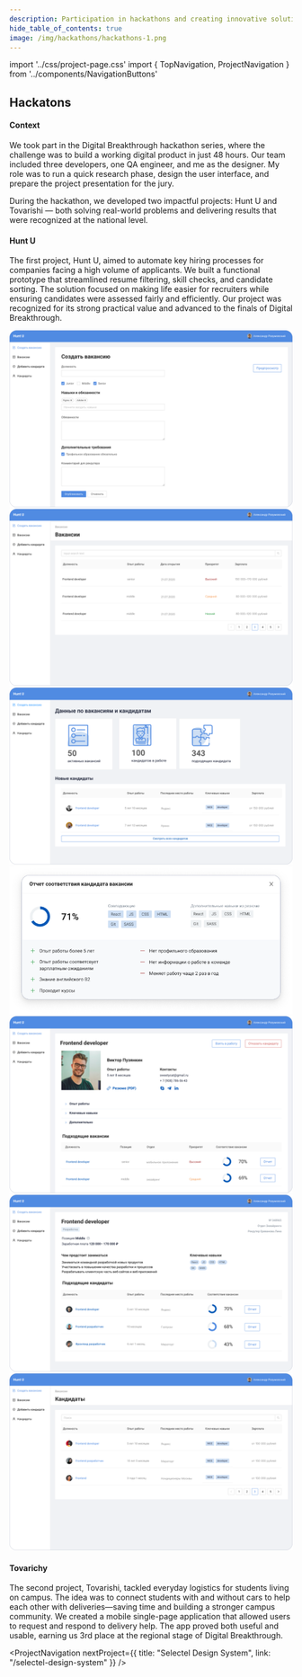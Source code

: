 ```yaml
---
description: Participation in hackathons and creating innovative solutions under time constraints
hide_table_of_contents: true
image: /img/hackathons/hackathons-1.png
---
```


import '../css/project-page.css'
import { TopNavigation, ProjectNavigation } from '../components/NavigationButtons'

<article className="container">

<TopNavigation />

<div className="section-margin">

# Hackatons

</div>

<section className="section-margin">

#### Context

We took part in the Digital Breakthrough hackathon series, where the challenge was to build a working digital product in just 48 hours. 
Our team included three developers, one QA engineer, and me as the designer. My role was to run a quick research phase, design the user interface, and prepare the project presentation for the jury. 

During the hackathon, we developed two impactful projects: Hunt U and Tovarishi — both solving real-world problems and delivering results that were recognized at the national level.
</section>

<section className="section-margin">

#### Hunt U
  The first project, Hunt U, aimed to automate key hiring processes for companies facing a high volume of applicants. We built a functional prototype that streamlined resume filtering, skill checks, and candidate sorting. The solution focused on making life easier for recruiters while ensuring candidates were assessed fairly and efficiently. Our project was recognized for its strong practical value and advanced to the finals of Digital Breakthrough.
  
<div className="columns">
  <div>
    <img src="/img/hackathons/hackathons-2.png" alt="Project Presentation" className="image"/>
    <img src="/img/hackathons/hackathons-4.png" alt="Solution Overview" className="image"/>
    <img src="/img/hackathons/hackathons-8.png" alt="Results" className="image"/>
    <img src="/img/hackathons/hackathons-5.png" alt="Interface Design" className="image"/>
  </div>
  <div>
    <img src="/img/hackathons/hackathons-3.jpg" alt="Team Working" className="image"/>
    <img src="/img/hackathons/hackathons-6.png" alt="User Flow" className="image"/>
    <img src="/img/hackathons/hackathons-7.png" alt="Feature Demonstration" className="image"/> 
  </div>
</div>
  
</section>

<section className="section-margin">

#### Tovarichy

The second project, Tovarishi, tackled everyday logistics for students living on campus. The idea was to connect students with and without cars to help each other with deliveries—saving time and building a stronger campus community. We created a mobile single-page application that allowed users to request and respond to delivery help. The app proved both useful and usable, earning us 3rd place at the regional stage of Digital Breakthrough.


</section>

<section className="section-margin">





</section>

<ProjectNavigation nextProject={{ title: "Selectel Design System", link: "/selectel-design-system" }} />


</article>